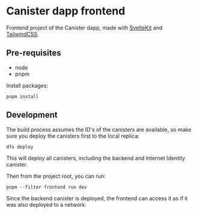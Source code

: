 # Canister dapp frontend

Frontend project of the Canister dapp, made with [SvelteKit](https://kit.svelte.dev/) and [TailwindCSS](https://tailwindcss.com/).

## Pre-requisites

- node
- pnpm

Install packages:

```
pnpm install
```

## Development

The build process assumes the ID's of the canisters are available, so make sure you deploy the canisters first to the local replica:

```
dfx deploy
```

This will deploy all canisters, including the backend and Internet Identity canister.

Then from the project root, you can run:

```
pnpm --filter frontend run dev
```

Since the backend canister is deployed, the frontend can access it as if it was also deployed to a network.

